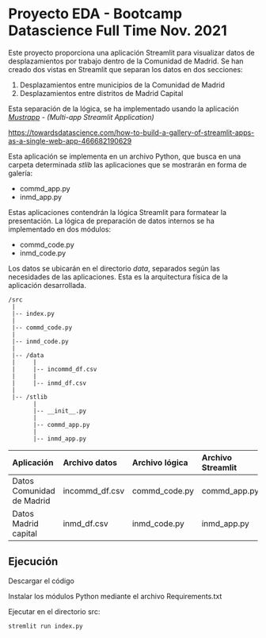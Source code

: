 # Proyecto EDA - Bootcamp Datascience Full Time Nov. 2021

Este proyecto proporciona una aplicación Streamlit para visualizar  datos de desplazamientos por trabajo dentro de la Comunidad de Madrid.
Se han creado dos vistas en Streamlit que separan los datos en dos secciones:

<ol>
<li>Desplazamientos entre municipios de la Comunidad de Madrid</li>
<li>Desplazamientos entre distritos de Madrid Capital</li>
</ol>

Esta separación de la lógica, se ha implementado usando la aplicación <em><a href="https://github.com/alanjones2/mustrapp">Mustrapp</a> - (Multi-app Streamlit Application)</em>

https://towardsdatascience.com/how-to-build-a-gallery-of-streamlit-apps-as-a-single-web-app-466682190629

Esta aplicación se implementa en un archivo Python, que busca en una carpeta determinada <em>stlib</em> las aplicaciones que se mostrarán en forma de galería:

<ul>
<li>commd_app.py</li>
<li>inmd_app.py</li>
</ul>
  
Estas aplicaciones contendrán la lógica Streamlit para formatear la presentación.
La lógica de preparación de datos internos se ha implementado en dos módulos: 

<ul>
<li>commd_code.py</li>
<li>inmd_code.py</li>
</ul>

Los datos se ubicarán en el directorio <em>data</em>, separados según las necesidades de las aplicaciones.
Esta es la arquitectura física de la aplicación desarrollada.


```
/src
 |
 |-- index.py
 |
 |-- commd_code.py
 |
 |-- inmd_code.py
 |
 |-- /data
 |     |
 |     |-- incommd_df.csv
 |     |
 |     |-- inmd_df.csv
 |      
 |-- /stlib
       |
       |-- __init__.py
       |
       |-- commd_app.py
       |
       |-- inmd_app.py
```
       
|Aplicación               |Archivo datos  |Archivo lógica|Archivo Streamlit|
|:------------------------|:--------------|:-------------|:----------------|
|Datos Comunidad de Madrid|incommd_df.csv |commd_code.py |commd_app.py     |
|Datos Madrid capital     |inmd_df.csv    |inmd_code.py  |inmd_app.py      |

## Ejecución
Descargar el código 

Instalar los módulos Python mediante el archivo Requirements.txt

Ejecutar en el directorio src:
```
stremlit run index.py
```
